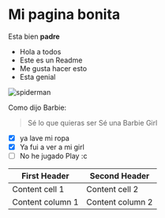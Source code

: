 # Mi pagina bonita

Esta bien **padre**

* Hola a todos
* Este es un Readme
 * Me gusta hacer esto
 * Esta genial

![spiderman](https://as00.epimg.net/meristation/imagenes/2018/08/02/avances/1533217735_847141_1533219388_noticia_normal.jpg)

Como dijo Barbie:
> Sé lo que quieras ser
> Sé una Barbie Girl

- [x] ya lave mi ropa
- [x] Ya fui a ver a mi girl
- [ ] No he jugado Play :c

First Header | Second Header
------------ | -------------
Content cell 1 | Content cell 2
Content column 1 | Content column 2
